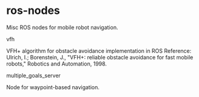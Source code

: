 ros-nodes
=========

Misc ROS nodes for mobile robot navigation.


vfh

VFH+ algorithm for obstacle avoidance implementation in ROS
Reference:
Ulrich, I.; Borenstein, J., "VFH+: reliable obstacle avoidance for fast mobile robots," 
Robotics and Automation, 1998.



multiple_goals_server

Node for waypoint-based navigation.
